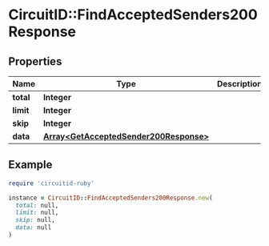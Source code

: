 # CircuitID::FindAcceptedSenders200Response

## Properties

| Name | Type | Description | Notes |
| ---- | ---- | ----------- | ----- |
| **total** | **Integer** |  |  |
| **limit** | **Integer** |  |  |
| **skip** | **Integer** |  |  |
| **data** | [**Array&lt;GetAcceptedSender200Response&gt;**](GetAcceptedSender200Response.md) |  |  |

## Example

```ruby
require 'circuitid-ruby'

instance = CircuitID::FindAcceptedSenders200Response.new(
  total: null,
  limit: null,
  skip: null,
  data: null
)
```

